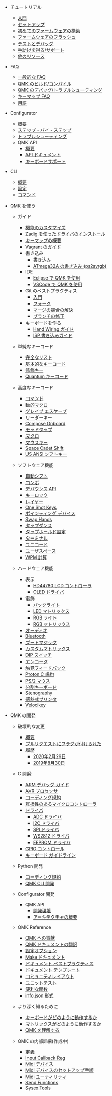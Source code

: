 * チュートリアル
  * [入門](ja/newbs.md)
  * [セットアップ](ja/newbs_getting_started.md)
  * [初めてのファームウェアの構築](ja/newbs_building_firmware.md)
  * [ファームウェアのフラッシュ](ja/newbs_flashing.md)
  * [テストとデバッグ](ja/newbs_testing_debugging.md)
  * [手助けを得る/サポート](ja/support.md)
  * [他のリソース](ja/newbs_learn_more_resources.md)

* FAQ
  * [一般的な FAQ](ja/faq_general.md)
  * [QMK のビルド/コンパイル](ja/faq_build.md)
  * [QMK のデバッグ/トラブルシューティング](ja/faq_debug.md)
  * [キーマップ FAQ](ja/faq_keymap.md)
  * [用語](ja/reference_glossary.md)

* Configurator
  * [概要](ja/newbs_building_firmware_configurator.md)
  * [ステップ・バイ・ステップ](ja/configurator_step_by_step.md)
  * [トラブルシューティング](ja/configurator_troubleshooting.md)
  * QMK API
    * [概要](ja/api_overview.md)
    * [API ドキュメント](ja/api_docs.md)
    * [キーボードサポート](ja/reference_configurator_support.md)

* CLI
    * [概要](ja/cli.md)
    * [設定](ja/cli_configuration.md)
    * [コマンド](ja/cli_commands.md)

* QMK を使う
  * ガイド
    * [機能のカスタマイズ](ja/custom_quantum_functions.md)
    * [Zadig を使ったドライバのインストール](ja/driver_installation_zadig.md)
    * [キーマップの概要](ja/keymap.md)
    * [Vagrant のガイド](ja/getting_started_vagrant.md)
    * 書き込み
      * [書き込み](ja/flashing.md)
      * [ATmega32A の書き込み (ps2avrgb)](ja/flashing_bootloadhid.md)
    * IDE
      * [Eclipse で QMK を使用](ja/other_eclipse.md)
      * [VSCode で QMK を使用](ja/other_vscode.md)
    * Git のベストプラクティス
      * [入門](ja/newbs_git_best_practices.md)
      * [フォーク](ja/newbs_git_using_your_master_branch.md)
      * [マージの競合の解決](ja/newbs_git_resolving_merge_conflicts.md)
      * [ブランチの修正](ja/newbs_git_resynchronize_a_branch.md)
    * キーボードを作る
      * [Hand Wiring ガイド](ja/hand_wire.md)
      * [ISP 書き込みガイド](ja/isp_flashing_guide.md)

  * 単純なキーコード
    * [完全なリスト](ja/keycodes.md)
    * [基本的なキーコード](ja/keycodes_basic.md)
    * [修飾キー](ja/feature_advanced_keycodes.md)
    * [Quantum キーコード](ja/quantum_keycodes.md)

  * 高度なキーコード
    * [コマンド](ja/feature_command.md)
    * [動的マクロ](ja/feature_dynamic_macros.md)
    * [グレイブ エスケープ](ja/feature_grave_esc.md)
    * [リーダーキー](ja/feature_leader_key.md)
    * [Compose Onboard](ja/feature_compose_onboard.md)
    * [モッドタップ](ja/mod_tap.md)
    * [マクロ](ja/feature_macros.md)
    * [マウスキー](ja/feature_mouse_keys.md)
    * [Space Cadet Shift](ja/feature_space_cadet.md)
    * [US ANSI シフトキー](ja/keycodes_us_ansi_shifted.md)

  * ソフトウェア機能
    * [自動シフト](ja/feature_auto_shift.md)
    * [コンボ](ja/feature_combo.md)
    * [デバウンス API](ja/feature_debounce_type.md)
    * [キーロック](ja/feature_key_lock.md)
    * [レイヤー](ja/feature_layers.md)
    * [One Shot Keys](ja/one_shot_keys.md)
    * [ポインティング デバイス](ja/feature_pointing_device.md)
    * [Swap Hands](ja/feature_swap_hands.md)
    * [タップダンス](ja/feature_tap_dance.md)
    * [タップホールド設定](ja/tap_hold.md)
    * [ターミナル](ja/feature_terminal.md)
    * [ユニコード](ja/feature_unicode.md)
    * [ユーザスペース](ja/feature_userspace.md)
    * [WPM 計算](ja/feature_wpm.md)

  * ハードウェア機能
    * 表示
      * [HD44780 LCD コントローラ](ja/feature_hd44780.md)
      * [OLED ドライバ](ja/feature_oled_driver.md)
    * 電飾
      * [バックライト](ja/feature_backlight.md)
      * [LED マトリックス](ja/feature_led_matrix.md)
      * [RGB ライト](ja/feature_rgblight.md)
      * [RGB マトリックス](ja/feature_rgb_matrix.md)
    * [オーディオ](ja/feature_audio.md)
    * [Bluetooth](ja/feature_bluetooth.md)
    * [ブートマジック](ja/feature_bootmagic.md)
    * [カスタムマトリックス](ja/custom_matrix.md)
    * [DIP スイッチ](ja/feature_dip_switch.md)
    * [エンコーダ](ja/feature_encoders.md)
    * [触覚フィードバック](ja/feature_haptic_feedback.md)
    * [Proton C 規約](ja/proton_c_conversion.md)
    * [PS/2 マウス](ja/feature_ps2_mouse.md)
    * [分割キーボード](ja/feature_split_keyboard.md)
    * [Stenography](ja/feature_stenography.md)
    * [感熱式プリンタ](ja/feature_thermal_printer.md)
    * [Velocikey](ja/feature_velocikey.md)

* QMK の開発
  * 破壊的な変更
    * [概要](ja/breaking_changes.md)
    * [プルリクエストにフラグが付けられた](ja/breaking_changes_instructions.md)
    * 履歴
      * [2020年2月29日](ja/ChangeLog/20200229.md)
      * [2019年8月30日](ja/ChangeLog/20190830.md)

  * C 開発
    * [ARM デバッグ ガイド](ja/arm_debugging.md)
    * [AVR プロセッサ](ja/hardware_avr.md)
    * [コーディング規約](ja/coding_conventions_c.md)
    * [互換性のあるマイクロコントローラ](ja/compatible_microcontrollers.md)
    * [ドライバ](ja/hardware_drivers.md)
      * [ADC ドライバ](ja/adc_driver.md)
      * [I2C ドライバ](ja/i2c_driver.md)
      * [SPI ドライバ](ja/spi_driver.md)
      * [WS2812 ドライバ](ja/ws2812_driver.md)
      * [EEPROM ドライバ](ja/eeprom_driver.md)
    * [GPIO コントロール](ja/internals_gpio_control.md)
    * [キーボード ガイドライン](ja/hardware_keyboard_guidelines.md)

  * Python 開発
    * [コーディング規約](ja/coding_conventions_python.md)
    * [QMK CLI 開発](ja/cli_development.md)

  * Configurator 開発
    * QMK API
      * [開発環境](ja/api_development_environment.md)
      * [アーキテクチャの概要](ja/api_development_overview.md)

  * QMK Reference
    * [QMK への貢献](ja/contributing.md)
    * [QMK ドキュメントの翻訳](ja/translating.md)
    * [設定オプション](ja/config_options.md)
    * [Make ドキュメント](ja/getting_started_make_guide.md)
    * [ドキュメント ベストプラクティス](ja/documentation_best_practices.md)
    * [ドキュメント テンプレート](ja/documentation_templates.md)
    * [コミュニティレイアウト](ja/feature_layouts.md)
    * [ユニットテスト](ja/unit_testing.md)
    * [便利な関数](ja/ref_functions.md)
    * [info.json 形式](ja/reference_info_json.md)

  * より深く知るために
    * [キーボードがどのように動作するか](ja/how_keyboards_work.md)
    * [マトリックスがどのように動作するか](ja/how_a_matrix_works.md)
    * [QMK を理解する](ja/understanding_qmk.md)

  * QMK の内部詳細(作成中)
    * [定義](ja/internals_defines.md)
    * [Input Callback Reg](ja/internals_input_callback_reg.md)
    * [Midi デバイス](ja/internals_midi_device.md)
    * [Midi デバイスのセットアップ手順](ja/internals_midi_device_setup_process.md)
    * [Midi ユーティリティ](ja/internals_midi_util.md)
    * [Send Functions](ja/internals_send_functions.md)
    * [Sysex Tools](ja/internals_sysex_tools.md)
